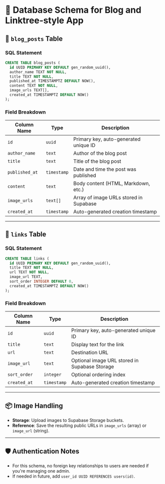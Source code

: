 # 📘 Database Schema for Blog and Linktree-style App

## 📄 `blog_posts` Table

### SQL Statement

```sql
CREATE TABLE blog_posts (
  id UUID PRIMARY KEY DEFAULT gen_random_uuid(),
  author_name TEXT NOT NULL,
  title TEXT NOT NULL,
  published_at TIMESTAMPTZ DEFAULT NOW(),
  content TEXT NOT NULL,
  image_urls TEXT[],
  created_at TIMESTAMPTZ DEFAULT NOW()
);
```

### Field Breakdown

| Column Name    | Type        | Description                            |
| -------------- | ----------- | -------------------------------------- |
| `id`           | `uuid`      | Primary key, auto-generated unique ID  |
| `author_name`  | `text`      | Author of the blog post                |
| `title`        | `text`      | Title of the blog post                 |
| `published_at` | `timestamp` | Date and time the post was published   |
| `content`      | `text`      | Body content (HTML, Markdown, etc.)    |
| `image_urls`   | `text[]`    | Array of image URLs stored in Supabase |
| `created_at`   | `timestamp` | Auto-generated creation timestamp      |

---

## 🔗 `links` Table

### SQL Statement

```sql
CREATE TABLE links (
  id UUID PRIMARY KEY DEFAULT gen_random_uuid(),
  title TEXT NOT NULL,
  url TEXT NOT NULL,
  image_url TEXT,
  sort_order INTEGER DEFAULT 0,
  created_at TIMESTAMPTZ DEFAULT NOW()
);
```

### Field Breakdown

| Column Name  | Type        | Description                                   |
| ------------ | ----------- | --------------------------------------------- |
| `id`         | `uuid`      | Primary key, auto-generated unique ID         |
| `title`      | `text`      | Display text for the link                     |
| `url`        | `text`      | Destination URL                               |
| `image_url`  | `text`      | Optional image URL stored in Supabase Storage |
| `sort_order` | `integer`   | Optional ordering index                       |
| `created_at` | `timestamp` | Auto-generated creation timestamp             |

---

## 📦 Image Handling

- **Storage**: Upload images to Supabase Storage buckets.
- **Reference**: Save the resulting public URLs in `image_urls` (array) or `image_url` (string).

---

## 🛡️ Authentication Notes

- For this schema, no foreign key relationships to users are needed if you're managing one admin.
- If needed in future, add `user_id UUID REFERENCES users(id)`.
